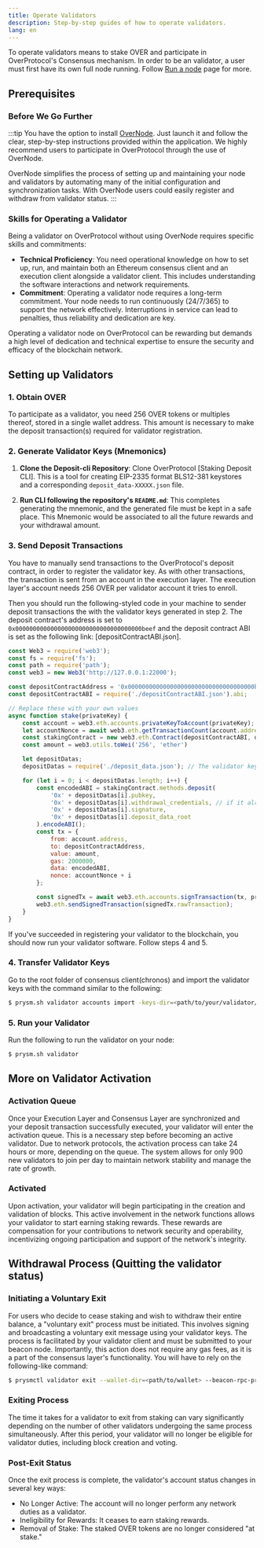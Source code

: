 ```yaml
---
title: Operate Validators
description: Step-by-step guides of how to operate validators.
lang: en
---
```


To operate validators means to stake OVER and participate in OverProtocol's Consensus mechanism. In order to be an validator, a user must first have its own full node running. Follow [Run a node](./run-a-node) page for more.

## Prerequisites

### Before We Go Further

:::tip
You have the option to install [OverNode](https://over.network/overnode). Just launch it and follow the clear, step-by-step instructions provided within the application. We highly recommend users to participate in OverProtocol through the use of OverNode.

OverNode simplifies the process of setting up and maintaining your node and validators by automating many of the initial configuration and synchronization tasks. With OverNode users could easily register and withdraw from validator status.
:::

### Skills for Operating a Validator

Being a validator on OverProtocol without using OverNode requires specific skills and commitments:

- **Technical Proficiency**: You need operational knowledge on how to set up, run, and maintain both an Ethereum consensus client and an execution client alongside a validator client. This includes understanding the software interactions and network requirements.
- **Commitment**: Operating a validator node requires a long-term commitment. Your node needs to run continuously (24/7/365) to support the network effectively. Interruptions in service can lead to penalties, thus reliability and dedication are key.

Operating a validator node on OverProtocol can be rewarding but demands a high level of dedication and technical expertise to ensure the security and efficacy of the blockchain network.

## Setting up Validators

### 1. Obtain OVER

To participate as a validator, you need 256 OVER tokens or multiples thereof, stored in a single wallet address. This amount is necessary to make the deposit transaction(s) required for validator registration.

### 2. Generate Validator Keys (Mnemonics)

1. **Clone the Deposit-cli Repository**: Clone OverProtocol [Staking Deposit CLI]. This is a tool for creating EIP-2335 format BLS12-381 keystores and a corresponding `deposit_data-XXXXX.json` file.

2. **Run CLI following the repository's `README.md`**: This completes generating the mnemonic, and the generated file must be kept in a safe place. This Mnemonic would be associated to all the future rewards and your withdrawal amount.

### 3. Send Deposit Transactions

You have to manually send transactions to the OverProtocol's deposit contract, in order to register the validator key.
As with other transactions, the transaction is sent from an account in the execution layer.
The execution layer's account needs 256 OVER per validator account it tries to enroll.

Then you should run the following-styled code in your machine to sender deposit transactions the with the validator keys generated in step 2.
The deposit contract's address is set to `0x000000000000000000000000000000000000beef` and the deposit contract ABI is set as the following link: [depositContractABI.json].

```js
const Web3 = require('web3');
const fs = require('fs');
const path = require('path');
const web3 = new Web3('http://127.0.0.1:22000');

const depositContractAddress = '0x000000000000000000000000000000000000beef';
const depositContractABI = require('./depositContractABI.json').abi;

// Replace these with your own values
async function stake(privateKey) {
    const account = web3.eth.accounts.privateKeyToAccount(privateKey);
    let accountNonce = await web3.eth.getTransactionCount(account.address);
    const stakingContract = new web3.eth.Contract(depositContractABI, depositContractAddress);
    const amount = web3.utils.toWei('256', 'ether')

    let depositDatas;
    depositDatas = require('./deposit_data.json'); // The validator key you've generated from step 2.

    for (let i = 0; i < depositDatas.length; i++) {
        const encodedABI = stakingContract.methods.deposit(
            '0x' + depositDatas[i].pubkey,
            '0x' + depositDatas[i].withdrawal_credentials, // if it already contains the withdrawal_credentials
            '0x' + depositDatas[i].signature,
            '0x' + depositDatas[i].deposit_data_root
        ).encodeABI();
        const tx = {
            from: account.address,
            to: depositContractAddress,
            value: amount,
            gas: 2000000,
            data: encodedABI,
            nonce: accountNonce + i
        };

        const signedTx = await web3.eth.accounts.signTransaction(tx, privateKey);
        web3.eth.sendSignedTransaction(signedTx.rawTransaction);
    }
}

```

If you've succeeded in registering your validator to the blockchain, you should now run your validator software.
Follow steps 4 and 5.

### 4. Transfer Validator Keys

Go to the root folder of consensus client(chronos) and import the validator keys with the command similar to the following:

```sh
$ prysm.sh validator accounts import -keys-dir=<path/to/your/validator/keys>
```

### 5. Run your Validator

Run the following to run the validator on your node:

```sh
$ prysm.sh validator
```

## More on Validator Activation

### Activation Queue

Once your Execution Layer and Consensus Layer are synchronized and your deposit transaction successfully executed, your validator will enter the activation queue. This is a necessary step before becoming an active validator. Due to network protocols, the activation process can take 24 hours or more, depending on the queue. The system allows for only 900 new validators to join per day to maintain network stability and manage the rate of growth.

### Activated

Upon activation, your validator will begin participating in the creation and validation of blocks. This active involvement in the network functions allows your validator to start earning staking rewards. These rewards are compensation for your contributions to network security and operability, incentivizing ongoing participation and support of the network's integrity.

## Withdrawal Process (Quitting the validator status)

### Initiating a Voluntary Exit

For users who decide to cease staking and wish to withdraw their entire balance, a "voluntary exit" process must be initiated. This involves signing and broadcasting a voluntary exit message using your validator keys. The process is facilitated by your validator client and must be submitted to your beacon node. Importantly, this action does not require any gas fees, as it is a part of the consensus layer's functionality. You will have to rely on the following-like command:

```sh
$ prysmctl validator exit --wallet-dir=<path/to/wallet> --beacon-rpc-provider=<127.0.0.1:4000>
```

### Exiting Process

The time it takes for a validator to exit from staking can vary significantly depending on the number of other validators undergoing the same process simultaneously. After this period, your validator will no longer be eligible for validator duties, including block creation and voting.

### Post-Exit Status

Once the exit process is complete, the validator's account status changes in several key ways:

- No Longer Active: The account will no longer perform any network duties as a validator.
- Ineligibility for Rewards: It ceases to earn staking rewards.
- Removal of Stake: The staked OVER tokens are no longer considered "at stake."
